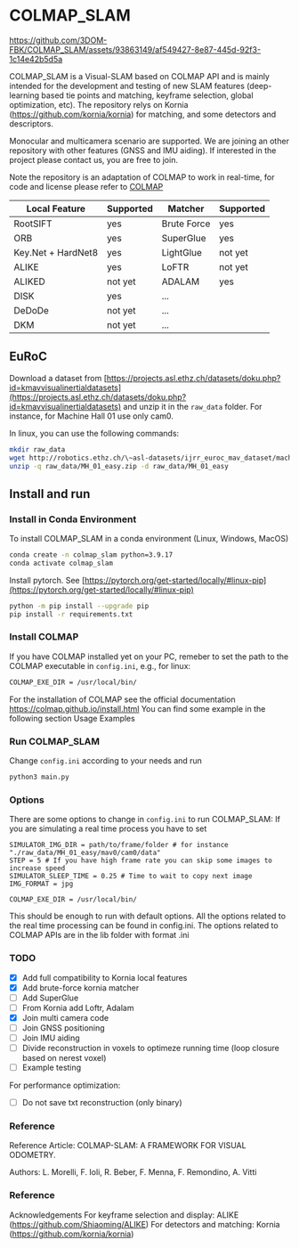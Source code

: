 # COLMAP_SLAM

https://github.com/3DOM-FBK/COLMAP_SLAM/assets/93863149/af549427-8e87-445d-92f3-1c14e42b5d5a

COLMAP_SLAM is a Visual-SLAM based on COLMAP API and is mainly intended for the development and testing of new SLAM features (deep-learning based tie points and matching, keyframe selection, global optimization, etc). The repository relys on Kornia (https://github.com/kornia/kornia) for matching, and some detectors and descriptors.

Monocular and multicamera scenario are supported. We are joining an other repository with other features (GNSS and IMU aiding). If interested in the project please contact us, you are free to join.

Note the repository is an adaptation of COLMAP to work in real-time, for code and license please refer to [COLMAP](https://github.com/colmap/colmap)

| Local Feature      | Supported | Matcher     | Supported |
|----------          |---------- |----------   |---------- |
| RootSIFT           | yes       | Brute Force | yes       |
| ORB                | yes       | SuperGlue   | yes       |
| Key.Net + HardNet8 | yes       | LightGlue   | not yet   |
| ALIKE              | yes       | LoFTR       | not yet   |
| ALIKED             | not yet   | ADALAM      | yes       |
| DISK               | yes       | ...         |           |
| DeDoDe             | not yet   | ...         |           |
| DKM                | not yet   | ...         |           |


## EuRoC

Download a dataset from [https://projects.asl.ethz.ch/datasets/doku.php?id=kmavvisualinertialdatasets](https://projects.asl.ethz.ch/datasets/doku.php?id=kmavvisualinertialdatasets) and unzip it in the `raw_data` folder. For instance, for Machine Hall 01 use only cam0.

In linux, you can use the following commands:

```bash
mkdir raw_data
wget http://robotics.ethz.ch/\~asl-datasets/ijrr_euroc_mav_dataset/machine_hall/MH_01_easy/MH_01_easy.zip -P raw_data
unzip -q raw_data/MH_01_easy.zip -d raw_data/MH_01_easy
```

## Install and run
### Install in Conda Environment

To install COLMAP_SLAM in a conda environment (Linux, Windows, MacOS)

```bash
conda create -n colmap_slam python=3.9.17
conda activate colmap_slam
```
Install pytorch. See [https://pytorch.org/get-started/locally/#linux-pip](https://pytorch.org/get-started/locally/#linux-pip)
```bash
python -m pip install --upgrade pip
pip install -r requirements.txt
```

### Install COLMAP
If you have COLMAP installed yet on your PC, remeber to set the path to the COLMAP executable in `config.ini`, e.g., for linux:

```bash
COLMAP_EXE_DIR = /usr/local/bin/
```
For the installation of COLMAP see the official documentation https://colmap.github.io/install.html
You can find some example in the following section Usage Examples

### Run COLMAP_SLAM

Change `config.ini` according to your needs and run

```bash
python3 main.py
```

### Options

There are some options to change in `config.ini` to run COLMAP_SLAM:
If you are simulating a real time process you have to set

```USE_SERVER = False
SIMULATOR_IMG_DIR = path/to/frame/folder # for instance "./raw_data/MH_01_easy/mav0/cam0/data"
STEP = 5 # If you have high frame rate you can skip some images to increase speed
SIMULATOR_SLEEP_TIME = 0.25 # Time to wait to copy next image
IMG_FORMAT = jpg

COLMAP_EXE_DIR = /usr/local/bin/
```

This should be enough to run with default options. All the options related to the real time processing can be found in config.ini.
The options related to COLMAP APIs are in the lib folder with format .ini


### TODO

- [x] Add full compatibility to Kornia local features
- [x] Add brute-force kornia matcher
- [ ] Add SuperGlue
- [ ] From Kornia add Loftr, Adalam
- [x] Join multi camera code
- [ ] Join GNSS positioning
- [ ] Join IMU aiding
- [ ] Divide reconstruction in voxels to optimeze running time (loop closure based on nerest voxel)
- [ ] Example testing

For performance optimization:
- [ ] Do not save txt reconstruction (only binary)

### Reference

Reference Article:
COLMAP-SLAM: A FRAMEWORK FOR VISUAL ODOMETRY.

Authors:
L. Morelli, F. Ioli, R. Beber, F. Menna, F. Remondino, A. Vitti

### Reference

Acknowledgements
For keyframe selection and display: ALIKE (https://github.com/Shiaoming/ALIKE)
For detectors and matching: Kornia (https://github.com/kornia/kornia)